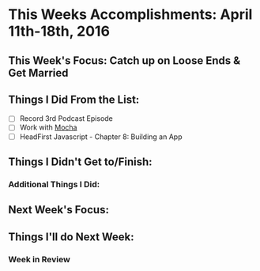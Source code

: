 # This Weeks Accomplishments: April 11th-18th, 2016

## This Week's Focus: Catch up on Loose Ends & Get Married

## Things I Did From the List:
- [ ] Record 3rd Podcast Episode
- [ ] Work with [Mocha](https://mochajs.org/)
- [ ] HeadFirst Javascript - Chapter 8: Building an App

## Things I Didn't Get to/Finish:

### Additional Things I Did:

## Next Week's Focus: 

## Things I'll do Next Week:

### Week in Review
